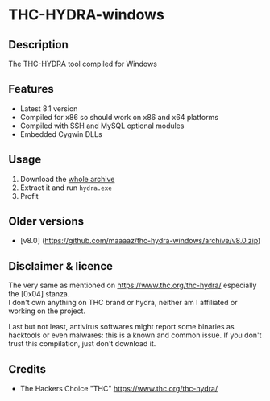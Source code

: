 THC-HYDRA-windows
=================

Description
-----------
The THC-HYDRA tool compiled for Windows

Features
--------
* Latest 8.1 version
* Compiled for x86 so should work on x86 and x64 platforms
* Compiled with SSH and MySQL optional modules
* Embedded Cygwin DLLs 

Usage
-----
1. Download the [whole archive](https://github.com/maaaaz/thc-hydra-windows/archive/master.zip)
2. Extract it and run `hydra.exe`
3. Profit

Older versions
--------------
* [v8.0] (https://github.com/maaaaz/thc-hydra-windows/archive/v8.0.zip)

Disclaimer & licence 
---------------------
The very same as mentioned on https://www.thc.org/thc-hydra/ especially the [0x04] stanza.  
I don't own anything on THC brand or hydra, neither am I affiliated or working on the project.  

Last but not least, antivirus softwares might report some binaries as hacktools or even malwares: this is a known and common issue. If you don't trust this compilation, just don't download it.

Credits
-------
* The Hackers Choice "THC" https://www.thc.org/thc-hydra/